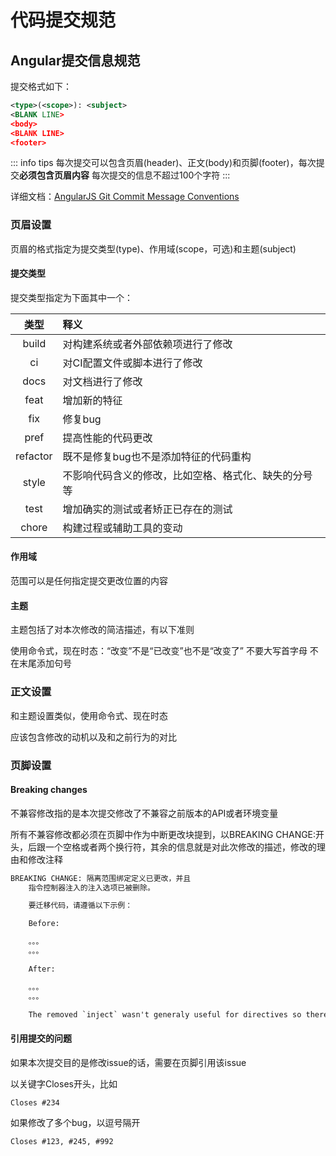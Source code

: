 # 代码提交规范

## Angular提交信息规范

提交格式如下：

```xml
<type>(<scope>): <subject>
<BLANK LINE>
<body>
<BLANK LINE>
<footer>
```

::: info tips
每次提交可以包含页眉(header)、正文(body)和页脚(footer)，每次提交**必须包含页眉内容**
每次提交的信息不超过100个字符
:::

详细文档：[AngularJS Git Commit Message Conventions](https://docs.google.com/document/d/1QrDFcIiPjSLDn3EL15IJygNPiHORgU1_OOAqWjiDU5Y/edit#heading=h.uyo6cb12dt6w)

### 页眉设置

页眉的格式指定为提交类型(type)、作用域(scope，可选)和主题(subject)

#### 提交类型

提交类型指定为下面其中一个：

| 类型 | 释义 |
| :--: | :-- |
| build | 对构建系统或者外部依赖项进行了修改 |
| ci | 对CI配置文件或脚本进行了修改 |
| docs | 对文档进行了修改 |
| feat | 增加新的特征 |
| fix | 修复bug |
| pref | 提高性能的代码更改 |
| refactor | 既不是修复bug也不是添加特征的代码重构 |
| style | 不影响代码含义的修改，比如空格、格式化、缺失的分号等 |
| test | 增加确实的测试或者矫正已存在的测试 |
| chore | 构建过程或辅助工具的变动 |

#### 作用域

范围可以是任何指定提交更改位置的内容

#### 主题

主题包括了对本次修改的简洁描述，有以下准则

使用命令式，现在时态：“改变”不是“已改变”也不是“改变了”
不要大写首字母
不在末尾添加句号

### 正文设置

和主题设置类似，使用命令式、现在时态

应该包含修改的动机以及和之前行为的对比

### 页脚设置

#### Breaking changes

不兼容修改指的是本次提交修改了不兼容之前版本的API或者环境变量

所有不兼容修改都必须在页脚中作为中断更改块提到，以BREAKING CHANGE:开头，后跟一个空格或者两个换行符，其余的信息就是对此次修改的描述，修改的理由和修改注释

```xml
BREAKING CHANGE: 隔离范围绑定定义已更改，并且
    指令控制器注入的注入选项已被删除。

    要迁移代码，请遵循以下示例：

    Before:

    。。。
    。。。

    After:

    。。。
    。。。

    The removed `inject` wasn't generaly useful for directives so there should be no code using it.
```

#### 引用提交的问题

如果本次提交目的是修改issue的话，需要在页脚引用该issue

以关键字Closes开头，比如

``` Closes #234 ```

如果修改了多个bug，以逗号隔开

``` Closes #123, #245, #992 ```
